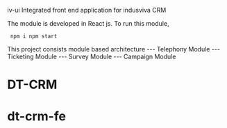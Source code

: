 iv-ui
Integrated front end application for indusviva CRM

The module is developed in React js.
To run this module,

<code> npm i
npm start </code>

This project consists module based architecture
		--- Telephony Module
		--- Ticketing Module
		--- Survey Module
		--- Campaign Module
# DT-CRM
# dt-crm-fe
